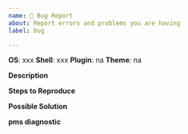 ```yaml
---
name: 🐛 Bug Report
about: Report errors and problems you are having
label: bug

---
```


<!--
If the bug is not related to a plugin or theme, leave as "na"
-->
**OS**: xxx
**Shell**: xxx
**Plugin**: na
**Theme**: na

**Description**
<!--
What's broken? Please be as detailed as possible
-->

**Steps to Reproduce**
<!--
Can this be reproduced?
-->

**Possible Solution**
<!--
Have you found a workaround for this issue?
-->

**pms diagnostic**
<!--
Please run the command "pms diagnostic" and copy/paste the output here
-->

